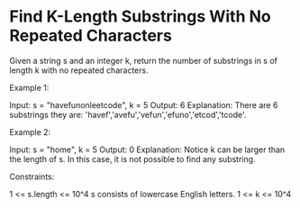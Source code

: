# Find K-Length Substrings With No Repeated Characters

Given a string s and an integer k, return the number of substrings in s of length k with no repeated characters.

Example 1:

Input: s = "havefunonleetcode", k = 5
Output: 6
Explanation: There are 6 substrings they are: 'havef','avefu','vefun','efuno','etcod','tcode'.

Example 2:

Input: s = "home", k = 5
Output: 0
Explanation: Notice k can be larger than the length of s. In this case, it is not possible to find any substring.

Constraints:

1 <= s.length <= 10^4
s consists of lowercase English letters.
1 <= k <= 10^4
